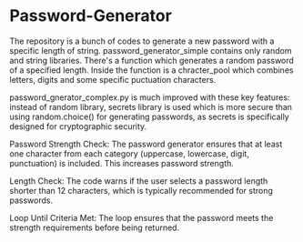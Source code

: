 # Password-Generator
The repository is a bunch of codes to generate a new password with a specific length of string.
password_generator_simple contains only random and string libraries.
There's a function which generates a random password of a specified length.
Inside the function is a chracter_pool which combines letters, digits and some specific puctuation characters.

password_gnerator_complex.py is much improved with these key features:
instead of random library, secrets library is used which is more secure than using random.choice() for generating passwords, as secrets is specifically designed for cryptographic security.

Password Strength Check: The password generator ensures that at least one character from each category (uppercase, lowercase, digit, punctuation) is included. This increases password strength.

Length Check: The code warns if the user selects a password length shorter than 12 characters, which is typically recommended for strong passwords.

Loop Until Criteria Met: The loop ensures that the password meets the strength requirements before being returned.
